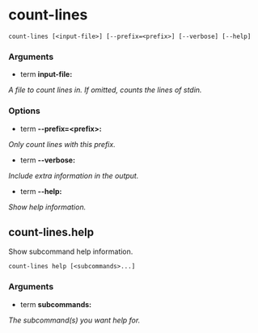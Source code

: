 # count-lines

<!-- Generated by swift-argument-parser -->

```
count-lines [<input-file>] [--prefix=<prefix>] [--verbose] [--help]
```

### Arguments

- term **input-file:**

*A file to count lines in. If omitted, counts the lines of stdin.*


### Options

- term **--prefix=\<prefix\>:**

*Only count lines with this prefix.*


- term **--verbose:**

*Include extra information in the output.*


- term **--help:**

*Show help information.*


## count-lines.help

Show subcommand help information.

```
count-lines help [<subcommands>...] 
```

### Arguments

- term **subcommands:**

*The subcommand(s) you want help for.*
